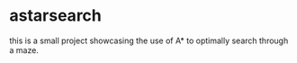 # astarsearch

this is a small project showcasing the use of A* to optimally search through a maze.
